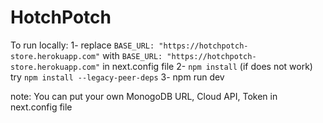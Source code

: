 # HotchPotch

To run locally:
1- replace ``` BASE_URL: "https://hotchpotch-store.herokuapp.com" ``` with ``` BASE_URL: "https://hotchpotch-store.herokuapp.com" ``` in next.config file
2- ```npm install```    (if does not work) try ```npm install --legacy-peer-deps```
3- npm run dev


note: You can put your own MonogoDB URL, Cloud API, Token in next.config file

